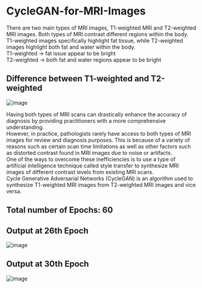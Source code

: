 # CycleGAN-for-MRI-Images

There are two main types of MRI images, T1-weighted MRI and T2-weighted MRI images. Both types of MRI contrast different regions within the body.</br>
T1-weighted images specifically highlight fat tissue, while T2-weighted images highlight both fat and water within the body.</br>
T1-weighted → fat issue appear to be bright</br>
T2-weighted → both fat and water regions appear to be bright</br>

## Difference between T1-weighted and T2-weighted</br>
![image](https://user-images.githubusercontent.com/60288450/154500260-5fba418c-0ee9-4dbd-bbae-852ce0837347.png)

Having both types of MRI scans can drastically enhance the accuracy of diagnosis by providing practitioners with a more comprehensive understanding.</br>
However, in practice, pathologists rarely have access to both types of MRI images for review and diagnosis purposes. This is because of a variety of reasons such as certain scan time limitations as well as other factors such as distorted contrast found in MRI images due to noise or artifacts.</br>
One of the ways to overcome these inefficiencies is to use a type of artificial intelligence technique called style transfer to synthesize MRI images of different contrast levels from existing MRI scans.</br>
Cycle Generative Adversarial Networks (CycleGAN) is an algorithm used to synthesize T1-weighted MRI images from T2-weighted MRI images and vice versa.</br>

## Total number of Epochs: 60
## Output at 26th Epoch
![image](https://user-images.githubusercontent.com/60288450/154499186-a6a36f28-d0f4-443f-a8df-29adf1d020f7.png)

## Output at 30th Epoch
![image](https://user-images.githubusercontent.com/60288450/154499426-653cf62c-20d7-4641-93b9-40fda542964e.png)
